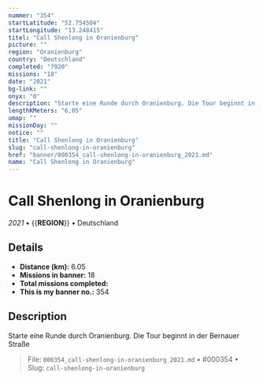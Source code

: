 ```yaml
---
nummer: "354"
startLatitude: "52.754504"
startLongitude: "13.248415"
titel: "Call Shenlong in Oranienburg"
picture: ""
region: "Oranienburg"
country: "Deutschland"
completed: "7920"
missions: "18"
date: "2021"
bg-link: ""
onyx: "0"
description: "Starte eine Runde durch Oranienburg. Die Tour beginnt in der Bernauer Straße"
lengthKMeters: "6,05"
umap: ""
missionDay: ""
notice: ""
title: "Call Shenlong in Oranienburg"
slug: "call-shenlong-in-oranienburg"
href: "banner/000354_call-shenlong-in-oranienburg_2021.md"
name: "Call Shenlong in Oranienburg"
---
```

# Call Shenlong in Oranienburg

*2021* • {{__REGION__}} • Deutschland





## Details
- **Distance (km):** 6.05
- **Missions in banner:** 18
- **Total missions completed:** 
- **This is my banner no.:** 354



## Description
Starte eine Runde durch Oranienburg. Die Tour beginnt in der Bernauer Straße




> File: `000354_call-shenlong-in-oranienburg_2021.md` • #000354 • Slug: `call-shenlong-in-oranienburg`
